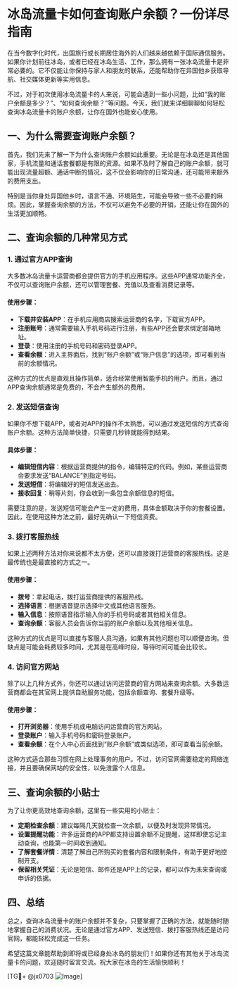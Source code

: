 # 冰岛流量卡如何查询账户余额？一份详尽指南

在当今数字化时代，出国旅行或长期居住海外的人们越来越依赖于国际通信服务。如果你计划前往冰岛，或者已经在冰岛生活、工作，那么拥有一张冰岛流量卡是非常必要的。它不仅能让你保持与家人和朋友的联系，还能帮助你在异国他乡获取导航、社交媒体更新等实用信息。

不过，对于初次使用冰岛流量卡的人来说，可能会遇到一些小问题，比如“我的账户余额是多少？”、“如何查询余额？”等问题。今天，我们就来详细聊聊如何轻松查询冰岛流量卡的账户余额，让你在国外也能安心使用。

## 一、为什么需要查询账户余额？

首先，我们先来了解一下为什么查询账户余额如此重要。无论是在冰岛还是其他国家，手机流量和通话套餐都是有限的资源。如果不及时了解自己的账户余额，就可能出现流量超额、通话中断的情况，这不仅会影响你的日常沟通，还可能带来额外的费用支出。

特别是当你身处异国他乡时，语言不通、环境陌生，可能会导致一些不必要的麻烦。因此，掌握查询余额的方法，不仅可以避免不必要的开销，还能让你在国外的生活更加顺畅。

## 二、查询余额的几种常见方式

### 1. 通过官方APP查询

大多数冰岛流量卡运营商都会提供官方的手机应用程序。这些APP通常功能齐全，不仅可以查询账户余额，还可以管理套餐、充值以及查看消费记录等。

#### 使用步骤：
- **下载并安装APP**：在手机应用商店搜索运营商的名字，下载官方APP。
- **注册账号**：通常需要输入手机号码进行注册，有些APP还会要求绑定邮箱地址。
- **登录**：使用注册的手机号码和密码登录APP。
- **查看余额**：进入主界面后，找到“账户余额”或“账户信息”的选项，即可看到当前的余额情况。

这种方式的优点是直观且操作简单，适合经常使用智能手机的用户。而且，通过APP查询余额通常是免费的，不会产生额外的费用。

### 2. 发送短信查询

如果你不想下载APP，或者对APP的操作不太熟悉，可以通过发送短信的方式查询账户余额。这种方法简单快捷，只需要几秒钟就能得到结果。

#### 具体步骤：
- **编辑短信内容**：根据运营商提供的指令，编辑特定的代码。例如，某些运营商会要求发送“BALANCE”到指定号码。
- **发送短信**：将编辑好的短信发送出去。
- **接收回复**：稍等片刻，你会收到一条包含余额信息的短信。

需要注意的是，发送短信可能会产生一定的费用，具体金额取决于你的套餐设置。因此，在使用这种方法之前，最好先确认一下短信资费。

### 3. 拨打客服热线

如果上述两种方法对你来说都不太方便，还可以直接拨打运营商的客服热线。这是最传统也是最直接的方式之一。

#### 使用步骤：
- **拨号**：拿起电话，拨打运营商提供的客服热线。
- **选择语言**：根据语音提示选择中文或其他语言服务。
- **输入信息**：按照语音指示输入你的手机号码或者其他相关信息。
- **查询余额**：客服人员会告诉你当前的账户余额以及其他相关信息。

这种方式的优点是可以直接与客服人员沟通，如果有其他问题也可以顺便咨询。但缺点是可能会耗费较多时间，尤其是在高峰时段，等待时间可能会比较长。

### 4. 访问官方网站

除了以上几种方式外，你还可以通过访问运营商的官方网站来查询余额。大多数运营商都会在其官网上提供自助服务功能，包括余额查询、套餐升级等。

#### 使用步骤：
- **打开浏览器**：使用手机或电脑访问运营商的官方网站。
- **登录账户**：输入手机号码和密码登录账户。
- **查看余额**：在个人中心页面找到“账户余额”或类似选项，即可查看当前余额。

这种方式适合那些习惯在网上处理事务的用户。不过，访问官网需要稳定的网络连接，并且要确保网站的安全性，以免泄露个人信息。

## 三、查询余额的小贴士

为了让你更高效地查询余额，这里有一些实用的小贴士：

- **定期检查余额**：建议每隔几天就检查一次余额，以便及时发现异常情况。
- **设置提醒功能**：许多运营商的APP都支持设置余额不足提醒，这样即使忘记主动查询，也能第一时间收到通知。
- **了解套餐详情**：清楚了解自己所购买的套餐内容和限制条件，有助于更好地控制开支。
- **保留相关凭证**：无论是短信、邮件还是APP上的记录，都可以作为未来查询或申诉的依据。

## 四、总结

总之，查询冰岛流量卡的账户余额并不复杂，只要掌握了正确的方法，就能随时随地掌握自己的消费状况。无论是通过官方APP、发送短信、拨打客服热线还是访问官网，都能轻松完成这一任务。

希望这篇文章能帮助到即将或已经身处冰岛的朋友们！如果你还有其他关于冰岛流量卡的问题，欢迎随时留言交流。祝大家在冰岛的生活愉快顺利！

[TG💪+ @jx0703 ![Image](https://github.com/user-attachments/assets/dbca1d08-cadb-493c-b0ec-ad6f7a83f270)]